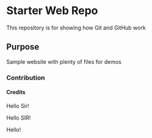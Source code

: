 # Starter Web Repo

This repository is for showing how Git and GitHub work

## Purpose

Sample website with plenty of files for demos

### Contribution

#### Credits

Hello Sir!

Hello SIR!

Hello!